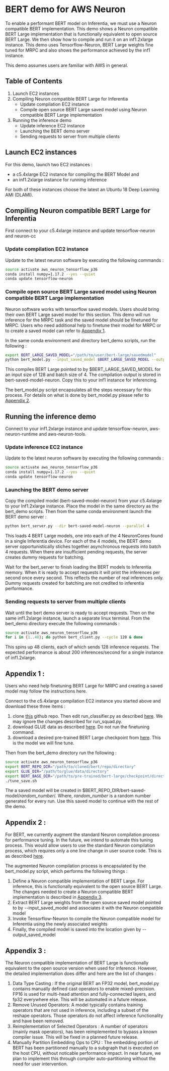 # BERT demo for AWS Neuron

To enable a performant BERT model on Inferentia, we must use a Neuron compatible BERT implementation. This demo shows a Neuron compatible BERT Large implementation that is functionally equivalent to open source BERT Large. We then show how to compile and run it on an inf1.2xlarge instance. This demo uses Tensorflow-Neuron, BERT Large weights fine tuned for MRPC and also shows the performance achieved by the inf1 instance. 

This demo assumes users are familiar with AWS in general.

## Table of Contents

1. Launch EC2 instances 
2. Compiling Neuron compatible BERT Large for Inferentia
   * Update compilation EC2 instance
   * Compile open source BERT Large saved model using Neuron compatible BERT Large implementation
3. Running the inference demo
   * Update inference EC2 instance
   * Launching the BERT demo server
   * Sending requests to server from multiple clients

## Launch EC2 instances

For this demo, launch two EC2 instances :
   * a c5.4xlarge EC2 instance for compiling the BERT Model and 
   * an inf1.2xlarge instance for running inference 

For both of these instances choose the latest an Ubuntu 18 Deep Learning AMI (DLAMI).

## Compiling Neuron compatible BERT Large for Inferentia
First connect to your c5.4xlarge instance and update tensorflow-neuron and neuron-cc

### Update compilation EC2 instance
Update to the latest neuron software by executing the following commands :

```bash
source activate aws_neuron_tensorflow_p36
conda install numpy=1.17.2 --yes --quiet
conda update tensorflow-neuron
```

### Compile open source BERT Large saved model using Neuron compatible BERT Large implementation
Neuron software works with tensorflow saved models. Users should bring their own BERT Large saved model for this section. This demo will run inference for the MRPC task and the saved model should be finetuned for MRPC. Users who need additional help to finetune their model for MRPC or to create a saved model can refer to [Appendix 1](https://github.com/HahTK/aws-neuron-sdk/tree/master/src/examples/tensorflow/bert_demo#appendix-1-). 

In the same conda environment and directory bert_demo scripts, run the following :

```bash
export BERT_LARGE_SAVED_MODEL="/path/to/user/bert-large/savedmodel"
python bert_model.py --input_saved_model $BERT_LARGE_SAVED_MODEL --output_saved_model ./bert-saved-model-neuron --crude_gelu
```

This compiles BERT Large pointed to by $BERT_LARGE_SAVED_MODEL for an input size of 128 and batch size of 4. The compilation output is stored in bert-saved-model-neuron. Copy this to your inf1 instance for inferencing. 

The bert_model.py script encapsulates all the steps necessary for this process. For details on what is done by bert_model.py please refer to [Appendix 2](https://github.com/HahTK/aws-neuron-sdk/tree/master/src/examples/tensorflow/bert_demo#appendix-2-).

## Running the inference demo
Connect to your inf1.2xlarge instance and update tensorflow-neuron, aws-neuron-runtime and aws-neuron-tools.

### Update inference EC2 instance
Update to the latest neuron software by executing the following commands :

```bash
source activate aws_neuron_tensorflow_p36
conda install numpy=1.17.2 --yes --quiet
conda update tensorflow-neuron
```

### Launching the BERT demo server
Copy the compiled model (bert-saved-model-neuron) from your c5.4xlarge to your Inf1.2xlarge instance. Place the model in the same directory as the bert_demo scripts. Then from the same conda environment launch the BERT demo server :

```bash
python bert_server.py --dir bert-saved-model-neuron --parallel 4
```

This loads 4 BERT Large models, one into each of the 4 NeuronCores found in a single Inferentia device. For each of the 4 models, the BERT demo server opportunistically stiches together asynchronous requests into batch 4 requests. When there are insufficient pending requests, the server creates dummy requests for batching.

Wait for the bert_server to finish loading the BERT models to Inferentia memory. When it is ready to accept requests it will print the inferences per second once every second. This reflects the number of real inferences only. Dummy requests created for batching are not credited to inferentia performance.

### Sending requests to server from multiple clients
Wait until the bert demo server is ready to accept requests. Then on the same inf1.2xlarge instance, launch a separate linux terminal. From the bert_demo directory execute the following commands :

```bash
source activate aws_neuron_tensorflow_p36
for i in {1..48}; do python bert_client.py --cycle 128 & done
```

This spins up 48 clients, each of which sends 128 inference requests. The expected performance is about 200 inferences/second for a single instance of inf1.2xlarge.

## Appendix 1 :
Users who need help finetuning BERT Large for MRPC and creating a saved model may follow the instructions here.

Connect to the c5.4xlarge compilation EC2 instance you started above and download these three items : 
1. clone [this](https://github.com/google-research/bert) github repo. Then edit run_classifier.py as described [here](https://github.com/google-research/bert/issues/146#issuecomment-569138476). We may ignore the changes described for run_squad.py.  
2. download GLUE data as described [here](https://github.com/google-research/bert#sentence-and-sentence-pair-classification-tasks). Do not run the finetuning command.
3. download a desired pre-trained BERT Large checkpoint from [here](https://github.com/google-research/bert#pre-trained-models). This is the model we will fine tune. 

Then from the bert_demo directory run the following :

```bash
source activate aws_neuron_tensorflow_p36
export BERT_REPO_DIR="/path/to/cloned/bert/repo/directory"
export GLUE_DIR="/path/to/glue/data/directory"
export BERT_BASE_DIR="/path/to/pre-trained/bert-large/checkpoint/directory"
./tune_save.sh
```

The a saved model will be created in $BERT_REPO_DIR/bert-saved-model/_random_number_/. Where, _random_number_ is a random number generated for every run. Use this saved model to continue with the rest of the demo. 

## Appendix 2 :
For BERT, we currently augment the standard Neuron compilation process for performance tuning. In the future, we intend to automate this tuning process. This would allow users to use the standard Neuron compilation process, which requires only a one line change in user source code. This is as described [here](https://github.com/aws/aws-neuron-sdk/blob/master/docs/tensorflow-neuron/tutorial-compile-infer.md#step-3-compile-on-compilation-instance).

The augmented Neuron compilation process is encapsulated by the bert_model.py script, which performs the following things :
1. Define a Neuron compatible implementation of BERT Large. For inference, this is functionally equivalent to the open source BERT Large. The changes needed to create a Neuron compatible BERT implementation is described in [Appendix 3](https://github.com/HahTK/aws-neuron-sdk/tree/master/src/examples/tensorflow/bert_demo#appendix-3-).
2. Extract BERT Large weights from the open source saved model pointed to by --input_saved_model and associates it with the Neuron compatible model
3. Invoke Tensorflow-Neuron to compile the Neuron compatible model for Inferentia using the newly associated weights
4. Finally, the compiled model is saved into the location given by --output_saved_model

## Appendix 3 :
The Neuron compatible implementation of BERT Large is functionally equivalent to the open source version when used for inference. However, the detailed implementation does differ and here are the list of changes :

1. Data Type Casting : If the original BERT an FP32 model, bert_model.py contains manually defined cast operators to enable mixed-precision. FP16 is used for multi-head attention and fully-connected layers, and fp32 everywhere else. This will be automated in a future release.
2. Remove Unused Operators: A model typically contains training operators that are not used in inference, including a subset of the reshape operators. Those operators do not affect inference functionality and have been removed.
3. Reimplementation of Selected Operators : A number of operators (mainly mask operators), has been reimplemented to bypass a known compiler issue. This will be fixed in a planned future release. 
4. Manually Partition Embedding Ops to CPU : The embedding portion of BERT has been partitioned manually to a subgraph that is executed on the host CPU, without noticable performance impact. In near future, we plan to implement this through compiler auto-partitioning without the need for user intervention.
